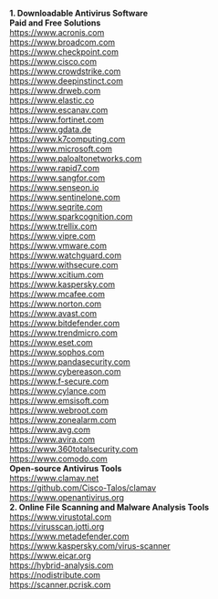 **1. Downloadable Antivirus Software**
<br>
**Paid and Free Solutions**
<br>
https://www.acronis.com<br>
https://www.broadcom.com<br>
https://www.checkpoint.com<br>
https://www.cisco.com<br>
https://www.crowdstrike.com<br>
https://www.deepinstinct.com<br>
https://www.drweb.com<br>
https://www.elastic.co<br>
https://www.escanav.com<br>
https://www.fortinet.com<br>
https://www.gdata.de<br>
https://www.k7computing.com<br>
https://www.microsoft.com<br>
https://www.paloaltonetworks.com<br>
https://www.rapid7.com<br>
https://www.sangfor.com<br>
https://www.senseon.io<br>
https://www.sentinelone.com<br>
https://www.seqrite.com<br>
https://www.sparkcognition.com<br>
https://www.trellix.com<br>
https://www.vipre.com<br>
https://www.vmware.com<br>
https://www.watchguard.com<br>
https://www.withsecure.com<br>
https://www.xcitium.com<br>
https://www.kaspersky.com<br>
https://www.mcafee.com<br>
https://www.norton.com<br>
https://www.avast.com<br>
https://www.bitdefender.com<br>
https://www.trendmicro.com<br>
https://www.eset.com<br>
https://www.sophos.com<br>
https://www.pandasecurity.com<br>
https://www.cybereason.com<br>
https://www.f-secure.com<br>
https://www.cylance.com<br>
https://www.emsisoft.com<br>
https://www.webroot.com<br>
https://www.zonealarm.com<br>
https://www.avg.com<br>
https://www.avira.com<br>
https://www.360totalsecurity.com<br>
https://www.comodo.com<br>
**Open-source Antivirus Tools**
<br>
https://www.clamav.net<br>
https://github.com/Cisco-Talos/clamav<br>
https://www.openantivirus.org<br>
**2. Online File Scanning and Malware Analysis Tools**
<br>
https://www.virustotal.com<br>
https://virusscan.jotti.org<br>
https://www.metadefender.com<br>
https://www.kaspersky.com/virus-scanner<br>
https://www.eicar.org<br>
https://hybrid-analysis.com<br>
https://nodistribute.com<br>
https://scanner.pcrisk.com<br>
